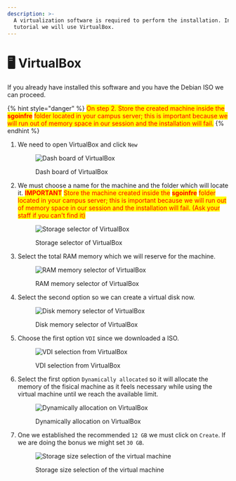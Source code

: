 ```yaml
---
description: >-
  A virtualization software is required to perform the installation. In this
  tutorial we will use VirtualBox.
---
```


# 🖥️ VirtualBox

If you already have installed this software and you have the Debian ISO we can proceed.&#x20;

{% hint style="danger" %}
<mark style="color:red;">On step 2. Store the created machine inside the</mark> <mark style="color:red;"></mark><mark style="color:red;">**sgoinfre**</mark> <mark style="color:red;"></mark><mark style="color:red;">folder located in your campus server; this is important because we will run out of memory space in our session and the installation will fail.</mark>
{% endhint %}

1.  We need to open VirtualBox and click `New`

    <figure><img src="../.gitbook/assets/image (12).png" alt="Dash board of VirtualBox"><figcaption><p>Dash board of VirtualBox</p></figcaption></figure>
2.  We must choose a name for the machine and the folder which will locate it. <mark style="color:red;">**IMPORTANT**</mark> <mark style="color:red;"></mark><mark style="color:red;">Store the machine created inside the</mark> <mark style="color:red;"></mark><mark style="color:red;">**sgoinfre**</mark> <mark style="color:red;"></mark><mark style="color:red;">folder located in your campus server; this is important because we will run out of memory space in our session and the installation will fail. (Ask your staff if you can't find it)</mark>

    <figure><img src="../.gitbook/assets/image (13).png" alt="Storage selector of VirtualBox"><figcaption><p>Storage selector of VirtualBox</p></figcaption></figure>
3.  Select the total RAM memory which we will reserve for the machine.

    <figure><img src="../.gitbook/assets/image (14).png" alt="RAM memory selector of VirtualBox"><figcaption><p>RAM memory selector of VirtualBox</p></figcaption></figure>


4.  Select the second option so we can create a virtual disk now.

    <figure><img src="../.gitbook/assets/image (15).png" alt="Disk memory selector of VirtualBox"><figcaption><p>Disk memory selector of VirtualBox</p></figcaption></figure>


5.  Choose the first option `VDI` since we downloaded a ISO.

    <figure><img src="../.gitbook/assets/image (16).png" alt="VDI selection from VirtualBox"><figcaption><p>VDI selection from VirtualBox</p></figcaption></figure>


6.  Select the first option `Dynamically allocated` so it will allocate the memory of the fisical machine as it feels necessary while using the virtual machine until we reach the available limit.

    <figure><img src="../.gitbook/assets/image (17).png" alt="Dynamically allocation on VirtualBox"><figcaption><p>Dynamically allocation on VirtualBox</p></figcaption></figure>


7.  One we established the recommended `12 GB` we must click on `Create`. If we are doing the bonus we might set `30 GB`.

    <figure><img src="../.gitbook/assets/image (18).png" alt="Storage size selection of the virtual machine"><figcaption><p>Storage size selection of the virtual machine</p></figcaption></figure>



